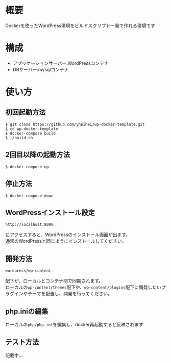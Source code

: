 # 概要
Dockerを使ったWordPress環境をビルドスクリプト一発で作れる環境です
# 構成
* アプリケーションサーバー:WordPressコンテナ
* DBサーバー:mysqlコンテナ
# 使い方
## 初回起動方法
```
$ git clone https://github.com/yheihei/wp-docker-template.git
$ cd wp-docker-template
$ docker-compose build
$ ./build.sh
```
## 2回目以降の起動方法
```
$ docker-compose up
```
## 停止方法
```
$ docker-compose down
```
## WordPressインストール設定
```
http://localhost:8000
```
にアクセスすると、WordPressのインストール画面が出ます。  
通常のWordPressと同じようにインストールしてください。
## 開発方法
```
wordpress/wp-content
```
配下が、ローカルとコンテナ間で同期されます。  
ローカルの`wp-content/themes`配下や、`wp-content/plugins`配下に開発したいプラグインやテーマを配置し、開発を行ってください。
## php.iniの編集
ローカルの`php/php.ini`を編集し、docker再起動すると反映されます
## テスト方法
記載中...
